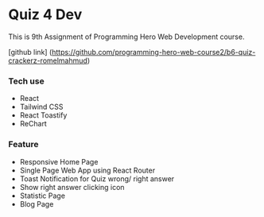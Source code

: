 # Quiz 4 Dev

 This is 9th Assignment of Programming Hero Web Development course.

[github link] (https://github.com/programming-hero-web-course2/b6-quiz-crackerz-romelmahmud)

### Tech use 
 * React
 * Tailwind CSS
 * React Toastify
 * ReChart

### Feature
 * Responsive Home Page
 * Single Page Web App using React Router
 * Toast Notification for Quiz wrong/ right answer
 * Show right answer clicking icon
 * Statistic Page
 * Blog Page
 

